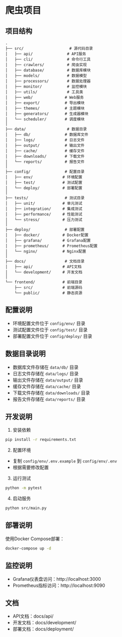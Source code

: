 # 爬虫项目

## 项目结构

```
.
├── src/                    # 源代码目录
│   ├── api/               # API服务
│   ├── cli/               # 命令行工具
│   ├── crawlers/          # 爬虫实现
│   ├── database/          # 数据库模块
│   ├── models/            # 数据模型
│   ├── processors/        # 数据处理器
│   ├── monitor/           # 监控模块
│   ├── utils/             # 工具类
│   ├── web/              # Web服务
│   ├── export/           # 导出模块
│   ├── themes/           # 主题模块
│   ├── generators/       # 生成器模块
│   └── scheduler/        # 调度模块
│
├── data/                  # 数据目录
│   ├── db/               # 数据库文件
│   ├── logs/             # 日志文件
│   ├── output/           # 输出文件
│   ├── cache/            # 缓存文件
│   ├── downloads/        # 下载文件
│   └── reports/          # 报告文件
│
├── config/               # 配置目录
│   ├── env/             # 环境配置
│   ├── test/            # 测试配置
│   └── deploy/          # 部署配置
│
├── tests/                # 测试目录
│   ├── unit/            # 单元测试
│   ├── integration/     # 集成测试
│   ├── performance/     # 性能测试
│   └── stress/          # 压力测试
│
├── deploy/               # 部署配置
│   ├── docker/          # Docker配置
│   ├── grafana/         # Grafana配置
│   ├── prometheus/      # Prometheus配置
│   └── nginx/           # Nginx配置
│
├── docs/                 # 文档目录
│   ├── api/             # API文档
│   └── development/     # 开发文档
│
└── frontend/            # 前端目录
    ├── src/             # 前端源码
    └── public/          # 静态资源
```

## 配置说明

- 环境配置文件位于 `config/env/` 目录
- 测试配置文件位于 `config/test/` 目录
- 部署配置文件位于 `config/deploy/` 目录

## 数据目录说明

- 数据库文件存储在 `data/db/` 目录
- 日志文件存储在 `data/logs/` 目录
- 输出文件存储在 `data/output/` 目录
- 缓存文件存储在 `data/cache/` 目录
- 下载文件存储在 `data/downloads/` 目录
- 报告文件存储在 `data/reports/` 目录

## 开发说明

1. 安装依赖
```bash
pip install -r requirements.txt
```

2. 配置环境
- 复制 `config/env/.env.example` 到 `config/env/.env`
- 根据需要修改配置

3. 运行测试
```bash
python -m pytest
```

4. 启动服务
```bash
python src/main.py
```

## 部署说明

使用Docker Compose部署：
```bash
docker-compose up -d
```

## 监控说明

- Grafana仪表盘访问：http://localhost:3000
- Prometheus指标访问：http://localhost:9090

## 文档

- API文档：docs/api/
- 开发文档：docs/development/
- 部署文档：docs/deployment/